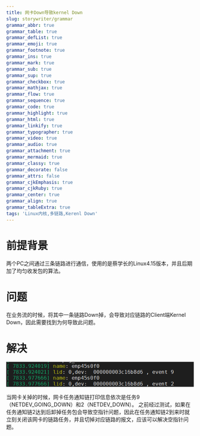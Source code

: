 ```yaml
---
title: 网卡Down导致kernel Down
slug: storywriter/grammar
grammar_abbr: true
grammar_table: true
grammar_defList: true
grammar_emoji: true
grammar_footnote: true
grammar_ins: true
grammar_mark: true
grammar_sub: true
grammar_sup: true
grammar_checkbox: true
grammar_mathjax: true
grammar_flow: true
grammar_sequence: true
grammar_code: true
grammar_highlight: true
grammar_html: true
grammar_linkify: true
grammar_typographer: true
grammar_video: true
grammar_audio: true
grammar_attachment: true
grammar_mermaid: true
grammar_classy: true
grammar_decorate: false
grammar_attrs: false
grammar_cjkEmphasis: true
grammar_cjkRuby: true
grammar_center: true
grammar_align: true
grammar_tableExtra: true
tags: 'Linux内核,多链路,Kerenl Down'
---
```



# 前提背景
两个PC之间通过三条链路进行通信，使用的是蔡学长的Linux4.15版本，并且后期加了均匀收发包的算法。

# 问题
在业务流的时候，将其中一条链路Down掉，会导致对应链路的Client端Kernel Down，因此需要找到为何导致此问题。

# 解决

![NIC Down 任务通知链打印信息](./images/1652683702904.png)

当网卡关掉的时候，网卡任务通知链打印信息依次是任务9（NETDEV_GOING_DOWN）和2（NETDEV_DOWN）。 之前经过测试，如果在任务通知链2达到后卸掉任务包会导致空指针问题，因此在任务通知链2到来时就立刻关闭该网卡的链路任务，并且切掉对应链路的报文，应该可以解决空指针问题。
